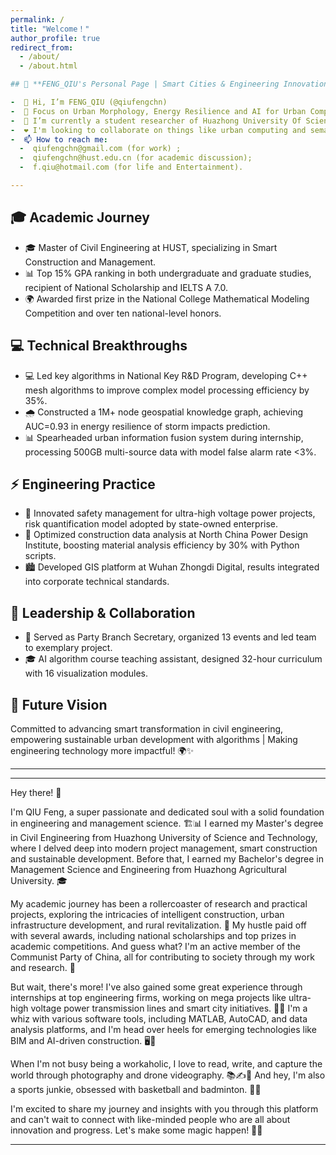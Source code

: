 ```yaml
---
permalink: /
title: "Welcome！"
author_profile: true
redirect_from: 
  - /about/
  - /about.html

## 🌟 **FENG_QIU's Personal Page | Smart Cities & Engineering Innovation** 🌟

-  👋 Hi, I’m FENG_QIU (@qiufengchn)
-  👀 Focus on Urban Morphology, Energy Resilience and AI for Urban Computing.
-  🌱 I’m currently a student researcher of Huazhong University Of Science and Technology, HUST.
-  ❤️ I'm looking to collaborate on things like urban computing and semantic recognition of street view images.
-  📫 How to reach me:
  -  qiufengchn@gmail.com (for work) ;
  -  qiufengchn@hust.edu.cn (for academic discussion);
  -  f.qiu@hotmail.com (for life and Entertainment).

---
```


## 🎓 **Academic Journey**  
- 🎓 Master of Civil Engineering at HUST, specializing in Smart Construction and Management.  
- 📊 Top 15% GPA ranking in both undergraduate and graduate studies, recipient of National Scholarship and IELTS A 7.0.  
- 🌍 Awarded first prize in the National College Mathematical Modeling Competition and over ten national-level honors.  

## 💻 **Technical Breakthroughs**  
- 💻 Led key algorithms in National Key R&D Program, developing C++ mesh algorithms to improve complex model processing efficiency by 35%.  
- 🌧️ Constructed a 1M+ node geospatial knowledge graph, achieving AUC=0.93 in energy resilience of storm impacts prediction.  
- 📊 Spearheaded urban information fusion system during internship, processing 500GB multi-source data with model false alarm rate <3%.  

## ⚡ **Engineering Practice**  
- 🚧 Innovated safety management for ultra-high voltage power projects, risk quantification model adopted by state-owned enterprise.  
- 📐 Optimized construction data analysis at North China Power Design Institute, boosting material analysis efficiency by 30% with Python scripts.  
- 🏙️ Developed GIS platform at Wuhan Zhongdi Digital, results integrated into corporate technical standards.  

## 🤝 **Leadership & Collaboration**  
- 🎯 Served as Party Branch Secretary, organized 13 events and led team to exemplary project.  
- 🎓 AI algorithm course teaching assistant, designed 32-hour curriculum with 16 visualization modules.  

## 🚀 **Future Vision**  
Committed to advancing smart transformation in civil engineering, empowering sustainable urban development with algorithms | Making engineering technology more impactful! 🌍✨  

---

---

Hey there! 🌟

I'm QIU Feng, a super passionate and dedicated soul with a solid foundation in engineering and management science. 🏗️📊 I earned my Master's degree in Civil Engineering from Huazhong University of Science and Technology, where I delved deep into modern project management, smart construction and sustainable development. Before that, I earned my Bachelor's degree in Management Science and Engineering from Huazhong Agricultural University. 🎓

My academic journey has been a rollercoaster of research and practical projects, exploring the intricacies of intelligent construction, urban infrastructure development, and rural revitalization. 🚀 My hustle paid off with several awards, including national scholarships and top prizes in academic competitions. And guess what? I'm an active member of the Communist Party of China, all for contributing to society through my work and research. 💪

But wait, there's more! I've also gained some great experience through internships at top engineering firms, working on mega projects like ultra-high voltage power transmission lines and smart city initiatives. 🌆💡 I'm a whiz with various software tools, including MATLAB, AutoCAD, and data analysis platforms, and I'm head over heels for emerging technologies like BIM and AI-driven construction. 🖥️🤖

When I'm not busy being a workaholic, I love to read, write, and capture the world through photography and drone videography. 📚✍️📸 And hey, I'm also a sports junkie, obsessed with basketball and badminton. 🏀🏸

I'm excited to share my journey and insights with you through this platform and can't wait to connect with like-minded people who are all about innovation and progress. Let's make some magic happen! 🌌✨

---

<!---
qiufengchn/qiufengchn is a ✨ special ✨ repository because its `README.md` (this file) appears on your GitHub profile.
You can click the Preview link to take a look at your changes.
--->


